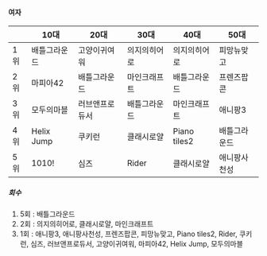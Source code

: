#### 여자

||10대|20대|30대|40대|50대|
|-|-|-|-|-|-|
|1위|배틀그라운드|고양이귀여워|의지의히어로|의지의히어로|피망뉴맞고|
|2위|마피아42|배틀그라운드|마인크래프트|배틀그라운드|프렌즈팝콘|
|3위|모두의마블|러브앤프로듀서|배틀그라운드|마인크래프트|애니팡3|
|4위|Helix Jump|쿠키런|클래시로얄|Piano tiles2|배틀그라운드|
|5위|1010!|심즈|Rider|클래시로얄|애니팡사천성|
##### 회수
1. 5회 : 배틀그라운드
2. 2회 : 의지의히어로, 클래시로얄, 마인크래프트
3. 1회 : 애니팡3, 애니팡사천성, 프렌즈팝콘, 피망뉴맞고, Piano tiles2, Rider, 쿠키런, 심즈, 러브앤프로듀서, 고양이귀여워, 마피아42, Helix Jump, 모두의마블
